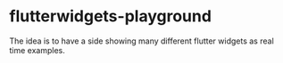 # flutterwidgets-playground

The idea is to have a side showing many different flutter widgets as real time examples.
